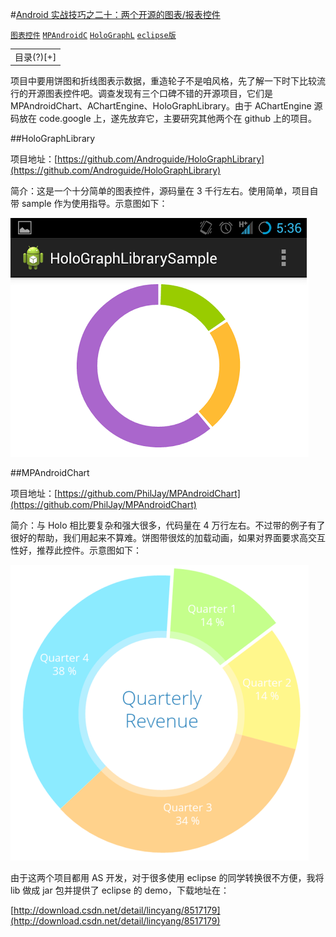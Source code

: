 #[Android 实战技巧之二十：两个开源的图表/报表控件](http://blog.csdn.net/lincyang/article/details/44487153)

[`图表控件`](http://www.csdn.net/tag/%e5%9b%be%e8%a1%a8%e6%8e%a7%e4%bb%b6) [`MPAndroidC`](http://www.csdn.net/tag/MPAndroidC) [`HoloGraphL`](http://www.csdn.net/tag/HoloGraphL) [`eclipse版`](http://www.csdn.net/tag/eclipse%e7%89%88)

<table class="table table-bordered table-striped table-condensed"> <tr> <td>目录(?)[+]</td> </tr> </table>

项目中要用饼图和折线图表示数据，重造轮子不是咱风格，先了解一下时下比较流行的开源图表控件吧。调查发现有三个口碑不错的开源项目，它们是 MPAndroidChart、AChartEngine、HoloGraphLibrary。由于 AChartEngine 源码放在 code.google 上，遂先放弃它，主要研究其他两个在 github 上的项目。

##HoloGraphLibrary

项目地址：[https://github.com/Androguide/HoloGraphLibrary](https://github.com/Androguide/HoloGraphLibrary) 

简介：这是一个十分简单的图表控件，源码量在 3 千行左右。使用简单，项目自带 sample 作为使用指导。示意图如下： 

![fig.1](images/20-1.png)

##MPAndroidChart

项目地址：[https://github.com/PhilJay/MPAndroidChart](https://github.com/PhilJay/MPAndroidChart)

简介：与 Holo 相比要复杂和强大很多，代码量在 4 万行左右。不过带的例子有了很好的帮助，我们用起来不算难。饼图带很炫的加载动画，如果对界面要求高交互性好，推荐此控件。示意图如下： 

![fig.2](images/20-2.png)

由于这两个项目都用 AS 开发，对于很多使用 eclipse 的同学转换很不方便，我将 lib 做成 jar 包并提供了 eclipse 的 demo，下载地址在：
 
[http://download.csdn.net/detail/lincyang/8517179](http://download.csdn.net/detail/lincyang/8517179)

